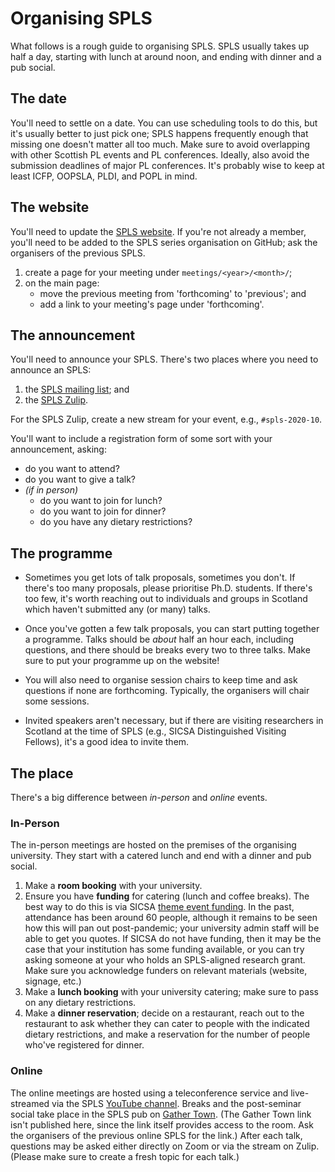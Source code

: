 # Organising SPLS

What follows is a rough guide to organising SPLS. SPLS usually takes up half a day, starting with lunch at around noon, and ending with dinner and a pub social.

## The date
You'll need to settle on a date. You can use scheduling tools to do this, but it's usually better to just pick one; SPLS happens frequently enough that missing one doesn't matter all too much. Make sure to avoid overlapping with other Scottish PL events and PL conferences. Ideally, also avoid the submission deadlines of major PL conferences. It's probably wise to keep at least ICFP, OOPSLA, PLDI, and POPL in mind.

## The website
You'll need to update the [SPLS website][spls-website]. If you're not already a member, you'll need to be added to the SPLS series organisation on GitHub; ask the organisers of the previous SPLS.

1. create a page for your meeting under `meetings/<year>/<month>/`;
2. on the main page:
   - move the previous meeting from 'forthcoming' to 'previous'; and
   - add a link to your meeting's page under 'forthcoming'.

## The announcement
You'll need to announce your SPLS. There's two places where you need to announce an SPLS:

1. the [SPLS mailing list][spls-mailing-list]; and
2. the [SPLS Zulip][spls-zulip].

For the SPLS Zulip, create a new stream for your event, e.g., `#spls-2020-10`.

You'll want to include a registration form of some sort with your announcement, asking:

- do you want to attend?
- do you want to give a talk?
- *(if in person)*
  + do you want to join for lunch?
  + do you want to join for dinner?
  + do you have any dietary restrictions?

## The programme
- Sometimes you get lots of talk proposals, sometimes you don't. If there's too many proposals, please prioritise Ph.D. students. If there's too few, it's worth reaching out to individuals and groups in Scotland which haven't submitted any (or many) talks.

- Once you've gotten a few talk proposals, you can start putting together a programme. Talks should be *about* half an hour each, including questions, and there should be breaks every two to three talks. Make sure to put your programme up on the website!

- You will also need to organise session chairs to keep time and ask questions if none are forthcoming. Typically, the organisers will chair some sessions.

- Invited speakers aren't necessary, but if there are visiting researchers in Scotland at the time of SPLS (e.g., SICSA Distinguished Visiting Fellows), it's a good idea to invite them.


## The place
There's a big difference between *in-person* and *online* events.

### In-Person
The in-person meetings are hosted on the premises of the organising university. They start with a catered lunch and end with a dinner and pub social.

1. Make a **room booking** with your university.
2. Ensure you have **funding** for catering (lunch and coffee breaks). The best way to do this is via SICSA [theme event funding][sicsa-theme]. In the past, attendance has been around 60 people, although it remains to be seen how this will pan out post-pandemic; your university admin staff will be able to get you quotes. If SICSA do not have funding, then it may be the case that your institution has some funding available, or you can try asking someone at your who holds an SPLS-aligned research grant. Make sure you acknowledge funders on relevant materials (website, signage, etc.)
3. Make a **lunch booking** with your university catering; make sure to pass on any dietary restrictions.
4. Make a **dinner reservation**; decide on a restaurant, reach out to the restaurant to ask whether they can cater to people with the indicated dietary restrictions, and make a reservation for the number of people who've registered for dinner.

### Online
The online meetings are hosted using a teleconference service and live-streamed via the SPLS [YouTube channel][spls-youtube]. Breaks and the post-seminar social take place in the SPLS pub on [Gather Town][spls-gather-town]. (The Gather Town link isn't published here, since the link itself provides access to the room. Ask the organisers of the previous online SPLS for the link.) After each talk, questions may be asked either directly on Zoom or via the stream on Zulip. (Please make sure to create a fresh topic for each talk.)

[sicsa-theme]: https://www.sicsa.ac.uk/research/theory-modelling-computation/
[spls-zulip]: https://spls.zulipchat.com/
[spls-mailing-list]: mailto:spls@lists.cent.gla.ac.uk
[spls-website]: https://spls-series.github.io/
[spls-youtube]: https://www.youtube.com/channel/UCBcLg-U3OjT49mC3xV7gGWA
[spls-gather-town]: https://gather.town
